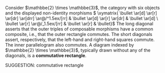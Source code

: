  Consider $\mathbbe{2} \times \mathbbe{3}$, the category with six objects and the displayed non-identity morphisms
$ \xymatrix{ \bullet \ar[d] \ar[r] \ar[dr] \ar[drr]  \ar@/^1.5ex/[rr] & \bullet \ar[d] \ar[r] \ar[dr] & \bullet \ar[d] \\ \bullet \ar[r]  \ar@/_1.5ex/[rr] & \bullet \ar[r] & \bullet}$ The long diagonal asserts that the outer triples of composable morphisms have a common composite, i.e., that the outer rectangle commutes. The short diagonals assert, respectively, that the left-hand and right-hand squares commute. The inner parallelogram also commutes. A diagram indexed by $\mathbbe{2} \times \mathbbe{3}$, typically drawn without any of the diagonals, is a **commutative rectangle**.


SUGGESTION: commutative rectangle